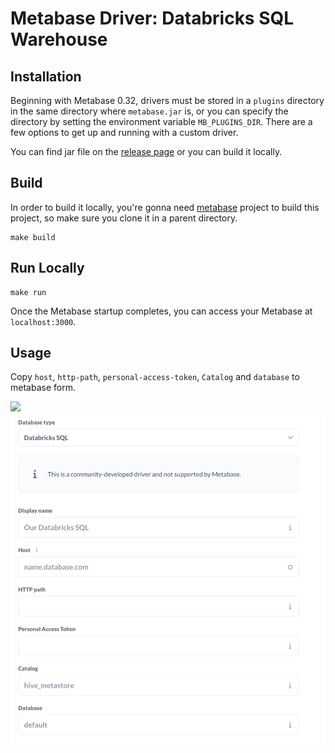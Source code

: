 # Metabase Driver: Databricks SQL Warehouse

## Installation

Beginning with Metabase 0.32, drivers must be stored in a `plugins` directory in the same directory where `metabase.jar` is, or you can specify the directory by setting the environment variable `MB_PLUGINS_DIR`. There are a few options to get up and running with a custom driver.

You can find jar file on the [release page](https://github.com/schumannc/databricks-sql-driver/releases) or you can build it locally.
## Build

In order to build it locally, you're gonna need [metabase](https://github.com/metabase/metabase) project to build this project, so make sure you clone it in a parent directory. 

```
make build
```

## Run Locally

```
make run
```
Once the Metabase startup completes, you can access your Metabase at `localhost:3000`.

## Usage

Copy `host`, `http-path`, `personal-access-token`, `Catalog` and `database` to metabase form.


![](screenshots/databricks-sql.png)
![](screenshots/metabase-form-2.png)

